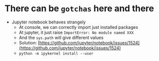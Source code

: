 # There can be `gotchas` here and there

* Jupyter notebook behaves strangely
    - At console, we can correctly import just installed packages
    - At jupyter, it just raise `ImportError: No module named XXX`
    - And the `sys.path` will give different values
    - Solution: [https://github.com/jupyter/notebook/issues/1524](https://github.com/jupyter/notebook/issues/1524)
    - `python -m ipykernel install --user`
